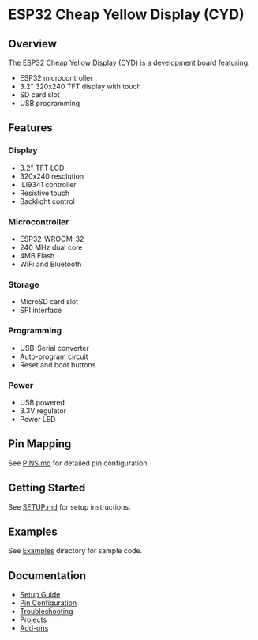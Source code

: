 # ESP32 Cheap Yellow Display (CYD)

## Overview

The ESP32 Cheap Yellow Display (CYD) is a development board featuring:

- ESP32 microcontroller
- 3.2" 320x240 TFT display with touch
- SD card slot
- USB programming

## Features

### Display

- 3.2" TFT LCD
- 320x240 resolution
- ILI9341 controller
- Resistive touch
- Backlight control

### Microcontroller

- ESP32-WROOM-32
- 240 MHz dual core
- 4MB Flash
- WiFi and Bluetooth

### Storage

- MicroSD card slot
- SPI interface

### Programming

- USB-Serial converter
- Auto-program circuit
- Reset and boot buttons

### Power

- USB powered
- 3.3V regulator
- Power LED

## Pin Mapping

See [PINS.md](PINS.md) for detailed pin configuration.

## Getting Started

See [SETUP.md](SETUP.md) for setup instructions.

## Examples

See [Examples](Examples/) directory for sample code.

## Documentation

- [Setup Guide](SETUP.md)
- [Pin Configuration](PINS.md)
- [Troubleshooting](TROUBLESHOOTING.md)
- [Projects](PROJECTS.md)
- [Add-ons](ADDONS.md)
